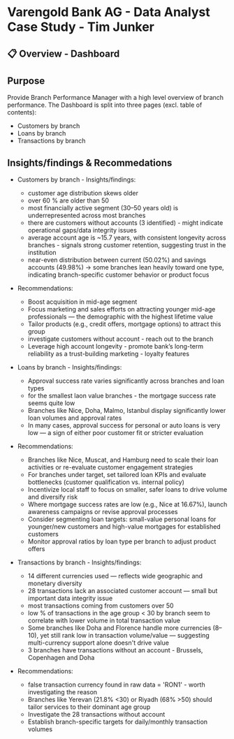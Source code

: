 # Varengold Bank AG - Data Analyst Case Study - Tim Junker

## 📋 Overview - Dashboard

## Purpose

Provide Branch Performance Manager with a high level overview of branch performance.
The Dashboard is split into three pages (excl. table of contents):
- Customers by branch
- Loans by branch
- Transactions by branch

## Insights/findings & Recommedations

- Customers by branch - Insights/findings:
    - customer age distribution skews older
    - over 60 % are older than 50
    - most financially active segment (30–50 years old) is underrepresented across most branches
    - there are customers without accounts (3 identified) - might indicate operational gaps/data integrity issues
    - average account age is ~15.7 years, with consistent longevity across branches - signals strong customer retention, suggesting trust in the institution
    - near-even distribution between current (50.02%) and savings accounts (49.98%) -> some branches lean heavily toward one type, indicating branch-specific customer behavior or product focus

- Recommendations:
    - Boost acquisition in mid-age segment
    - Focus marketing and sales efforts on attracting younger mid-age professionals — the demographic with the highest lifetime value
    - Tailor products (e.g., credit offers, mortgage options) to attract this group
    - investigate customers without account - reach out to the branch
    - Leverage high account longevity - promote bank’s long-term reliability as a trust-building marketing - loyalty features

- Loans by branch - Insights/findings:
    - Approval success rate varies significantly across branches and loan types
    - for the smallest laon value branches - the mortgage success rate seems quite low
    - Branches like Nice, Doha, Malmo, Istanbul display significantly lower loan volumes and approval rates
    - In many cases, approval success for personal or auto loans is very low — a sign of either poor customer fit or stricter evaluation

- Recommendations:
    - Branches like Nice, Muscat, and Hamburg need to scale their loan activities or re-evaluate customer engagement strategies
    - For branches under target, set tailored loan KPIs and evaluate bottlenecks (customer qualification vs. internal policy)
    - Incentivize local staff to focus on smaller, safer loans to drive volume and diversify risk
    - Where mortgage success rates are low (e.g., Nice at 16.67%), launch awareness campaigns or revise approval processes
    - Consider segmenting loan targets: small-value personal loans for younger/new customers and high-value mortgages for established customers
    - Monitor approval ratios by loan type per branch to adjust product offers

- Transactions by branch - Insights/findings:
    - 14 different currencies used — reflects wide geographic and monetary diversity
    - 28 transactions lack an associated customer account — small but important data integrity issue
    - most transactions coming from customers over 50
    - low % of transactions in the age group < 30 by branch seem to correlate with lower volume in total transaction value
    - Some branches like Doha and Florence handle more currencies (8–10), yet still rank low in transaction volume/value — suggesting multi-currency support alone doesn't drive value
    - 3 branches have transactions without an account - Brussels, Copenhagen and Doha

- Recommendations:
    - false transaction currency found in raw data = 'RON1' - worth investigating the reason
    - Branches like Yerevan (21.8% <30) or Riyadh (68% >50) should tailor services to their dominant age group
    - Investigate the 28 transactions without account
    - Establish branch-specific targets for daily/monthly transaction volumes





